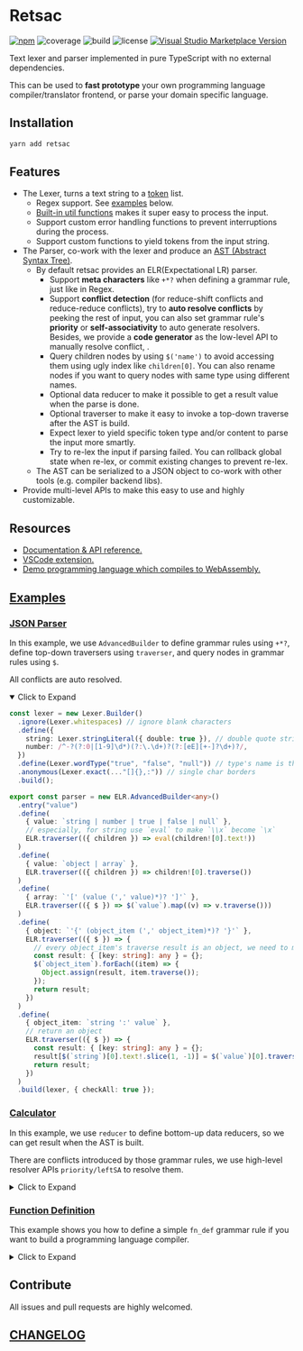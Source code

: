 # Retsac

[![npm](https://img.shields.io/npm/v/retsac?style=flat-square)](https://www.npmjs.com/package/retsac)
![coverage](https://img.shields.io/codecov/c/github/DiscreteTom/retsac?style=flat-square)
![build](https://img.shields.io/github/actions/workflow/status/DiscreteTom/retsac/publish.yml?style=flat-square)
![license](https://img.shields.io/github/license/DiscreteTom/retsac?style=flat-square)
[![Visual Studio Marketplace Version](https://img.shields.io/visual-studio-marketplace/v/DiscreteTom.vscode-retsac?label=VSCode%20extension&style=flat-square)](https://marketplace.visualstudio.com/items?itemName=DiscreteTom.vscode-retsac)

Text lexer and parser implemented in pure TypeScript with no external dependencies.

This can be used to **fast prototype** your own programming language compiler/translator frontend, or parse your domain specific language.

## Installation

```bash
yarn add retsac
```

## Features

- The Lexer, turns a text string to a [token](https://github.com/DiscreteTom/retsac/blob/main/src/lexer/model.ts) list.
  - Regex support. See [examples](https://github.com/DiscreteTom/retsac#examples) below.
  - [Built-in util functions](https://github.com/DiscreteTom/retsac/blob/main/src/lexer/utils.ts) makes it super easy to process the input.
  - Support custom error handling functions to prevent interruptions during the process.
  - Support custom functions to yield tokens from the input string.
- The Parser, co-work with the lexer and produce an [AST (Abstract Syntax Tree)](https://github.com/DiscreteTom/retsac/blob/main/src/parser/ast.ts).
  - By default retsac provides an ELR(Expectational LR) parser.
    - Support **meta characters** like `+*?` when defining a grammar rule, just like in Regex.
    - Support **conflict detection** (for reduce-shift conflicts and reduce-reduce conflicts), try to **auto resolve conflicts** by peeking the rest of input, you can also set grammar rule's **priority** or **self-associativity** to auto generate resolvers. Besides, we provide a **code generator** as the low-level API to manually resolve conflict, .
    - Query children nodes by using `$('name')` to avoid accessing them using ugly index like `children[0]`. You can also rename nodes if you want to query nodes with same type using different names.
    - Optional data reducer to make it possible to get a result value when the parse is done.
    - Optional traverser to make it easy to invoke a top-down traverse after the AST is build.
    - Expect lexer to yield specific token type and/or content to parse the input more smartly.
    - Try to re-lex the input if parsing failed. You can rollback global state when re-lex, or commit existing changes to prevent re-lex.
  - The AST can be serialized to a JSON object to co-work with other tools (e.g. compiler backend libs).
- Provide multi-level APIs to make this easy to use and highly customizable.

## Resources

- [Documentation & API reference.](https://discretetom.github.io/retsac/)
- [VSCode extension.](https://github.com/DiscreteTom/vscode-retsac)
- [Demo programming language which compiles to WebAssembly.](https://github.com/DiscreteTom/dt0)

## [Examples](https://github.com/DiscreteTom/retsac/tree/main/example)

### [JSON Parser](https://github.com/DiscreteTom/retsac/blob/main/example/json/json.ts)

In this example, we use `AdvancedBuilder` to define grammar rules using `+*?`, define top-down traversers using `traverser`, and query nodes in grammar rules using `$`.

All conflicts are auto resolved.

<details open><summary>Click to Expand</summary>

```ts
const lexer = new Lexer.Builder()
  .ignore(Lexer.whitespaces) // ignore blank characters
  .define({
    string: Lexer.stringLiteral({ double: true }), // double quote string literal
    number: /^-?(?:0|[1-9]\d*)(?:\.\d+)?(?:[eE][+-]?\d+)?/,
  })
  .define(Lexer.wordType("true", "false", "null")) // type's name is the literal value
  .anonymous(Lexer.exact(..."[]{},:")) // single char borders
  .build();

export const parser = new ELR.AdvancedBuilder<any>()
  .entry("value")
  .define(
    { value: `string | number | true | false | null` },
    // especially, for string use `eval` to make `\\x` become `\x`
    ELR.traverser(({ children }) => eval(children![0].text!))
  )
  .define(
    { value: `object | array` },
    ELR.traverser(({ children }) => children![0].traverse())
  )
  .define(
    { array: `'[' (value (',' value)*)? ']'` },
    ELR.traverser(({ $ }) => $(`value`).map((v) => v.traverse()))
  )
  .define(
    { object: `'{' (object_item (',' object_item)*)? '}'` },
    ELR.traverser(({ $ }) => {
      // every object_item's traverse result is an object, we need to merge them
      const result: { [key: string]: any } = {};
      $(`object_item`).forEach((item) => {
        Object.assign(result, item.traverse());
      });
      return result;
    })
  )
  .define(
    { object_item: `string ':' value` },
    // return an object
    ELR.traverser(({ $ }) => {
      const result: { [key: string]: any } = {};
      result[$(`string`)[0].text!.slice(1, -1)] = $(`value`)[0].traverse();
      return result;
    })
  )
  .build(lexer, { checkAll: true });
```

</details>

### [Calculator](https://github.com/DiscreteTom/retsac/blob/main/example/calculator/core.ts)

In this example, we use `reducer` to define bottom-up data reducers, so we can get result when the AST is built.

There are conflicts introduced by those grammar rules, we use high-level resolver APIs `priority/leftSA` to resolve them.

<details><summary>Click to Expand</summary>

```ts
const lexer = new Lexer.Builder()
  .ignore(Lexer.whitespaces) // ignore blank characters
  .define({
    number: /^[0-9]+(?:\.[0-9]+)?/,
  })
  .anonymous(Lexer.exact(..."+-*/()"))
  .build();

export const parser = new ELR.ParserBuilder<number>()
  .entry("exp")
  .define(
    { exp: "number" },
    ELR.reducer(({ matched }) => Number(matched[0].text))
  )
  .define(
    { exp: `'-' exp` },
    ELR.reducer<number>(({ values }) => -values[1]!)
  )
  .define(
    { exp: `'(' exp ')'` },
    ELR.reducer(({ values }) => values[1])
  )
  .define(
    { exp: `exp '+' exp` },
    ELR.reducer<number>(({ values }) => values[0]! + values[2]!)
  )
  .define(
    { exp: `exp '-' exp` },
    ELR.reducer<number>(({ values }) => values[0]! - values[2]!)
  )
  .define(
    { exp: `exp '*' exp` },
    ELR.reducer<number>(({ values }) => values[0]! * values[2]!)
  )
  .define(
    { exp: `exp '/' exp` },
    ELR.reducer<number>(({ values }) => values[0]! / values[2]!)
  )
  .priority(
    { exp: `'-' exp` }, // highest priority
    [{ exp: `exp '*' exp` }, { exp: `exp '/' exp` }],
    [{ exp: `exp '+' exp` }, { exp: `exp '-' exp` }] // lowest priority
  )
  .leftSA(
    // left-self-associative, e.g. 1 - 2 - 3 = (1 - 2) - 3 instead of 1 - (2 - 3)
    { exp: `exp '*' exp` },
    { exp: `exp '/' exp` },
    { exp: `exp '+' exp` },
    { exp: `exp '-' exp` }
  )
  .build(lexer, { checkAll: true });
```

</details>

### [Function Definition](https://github.com/DiscreteTom/retsac/blob/main/example/advanced-builder/advanced-builder.ts)

This example shows you how to define a simple `fn_def` grammar rule if you want to build a programming language compiler.

<details><summary>Click to Expand</summary>

```ts
const lexer = new Lexer.Builder()
  .ignore(Lexer.whitespaces) // ignore blank chars
  .define(Lexer.wordType("pub", "fn", "return", "let")) // keywords
  .define({
    integer: /^([1-9][0-9]*|0)/,
    identifier: /^[a-zA-Z_]\w*/,
  })
  .anonymous(Lexer.exact(..."+-*/():{};=,")) // single char operator
  .build();

export const parser = new ELR.AdvancedBuilder()
  .define({
    // use `@` to rename a node, this is effective only when using `$` to query nodes
    fn_def: `
      pub fn identifier@funcName '(' (param (',' param)*)? ')' ':' identifier@retType '{'
        stmt*
      '}'
    `,
  })
  .define({ param: `identifier ':' identifier` })
  .define({ stmt: `assign_stmt | ret_stmt` }, ELR.commit()) // commit to prevent re-lex, optimize performance
  .define({ assign_stmt: `let identifier ':' identifier '=' exp ';'` })
  .define({ ret_stmt: `return exp ';'` })
  .define({ exp: `integer | identifier` })
  .define({ exp: `exp '+' exp` })
  .entry("fn_def")
  .leftSA({ exp: `exp '+' exp` })
  .build(lexer, { generateResolvers: "builder", checkAll: true });
```

</details>

## Contribute

All issues and pull requests are highly welcomed.

## [CHANGELOG](https://github.com/DiscreteTom/retsac/blob/main/CHANGELOG.md)
